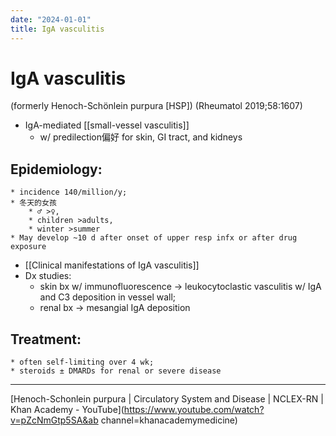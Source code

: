 ```yaml
---
date: "2024-01-01"
title: IgA vasculitis
---
```


# IgA vasculitis

(formerly Henoch-Schönlein purpura [HSP]) (Rheumatol 2019;58:1607)
* IgA-mediated [[small-vessel vasculitis]]
	* w/ predilection偏好 for skin, GI tract, and kidneys
	
## Epidemiology:
	* incidence 140/million/y;
	* 冬天的女孩
		* ♂ >♀,
		* children >adults,
		* winter >summer
	* May develop ~10 d after onset of upper resp infx or after drug exposure
* [[Clinical manifestations of IgA vasculitis]]
* Dx studies:
	* skin bx w/ immunofluorescence → leukocytoclastic vasculitis w/ IgA
and C3 deposition in vessel wall;
	* renal bx → mesangial IgA deposition

## Treatment:
	* often self-limiting over 4 wk;
	* steroids ± DMARDs for renal or severe disease

---
[Henoch-Schonlein purpura | Circulatory System and Disease | NCLEX-RN | Khan Academy - YouTube](https://www.youtube.com/watch?v=pZcNmGtp5SA&ab channel=khanacademymedicine)
